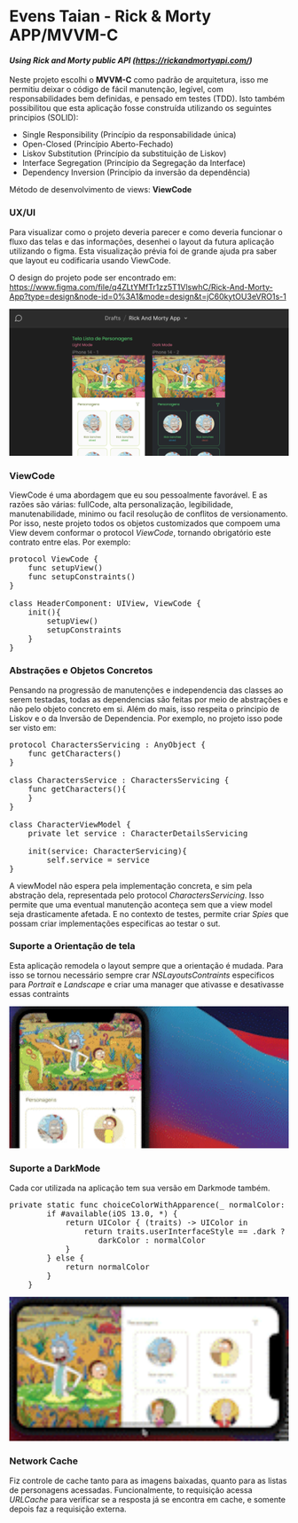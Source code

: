 # Evens Taian - Rick & Morty APP/MVVM-C
#### _Using Rick and Morty public API (https://rickandmortyapi.com/)_

Neste projeto escolhi o __MVVM-C__ como padrão de arquitetura, isso me permitiu deixar o código de fácil manutenção, legível, com responsabilidades bem definidas, e pensado em testes (TDD). Isto também possibilitou que esta aplicação fosse construída utilizando os seguintes principios (SOLID):

-  Single Responsibility (Princípio da responsabilidade única)
-  Open-Closed (Princípio Aberto-Fechado)
-  Liskov Substitution (Princípio da substituição de Liskov)
-  Interface Segregation (Princípio da Segregação da Interface)
-  Dependency Inversion (Princípio da inversão da dependência)

Método de desenvolvimento de views: __ViewCode__

### UX/UI

Para visualizar como o projeto deveria parecer e como deveria funcionar o fluxo das telas e das informações, desenhei o layout da futura aplicação utilizando o figma. Esta visualização prévia foi de grande ajuda pra saber que layout eu codificaria usando ViewCode.

O design do projeto pode ser encontrado em: 
https://www.figma.com/file/q4ZLtYMfTr1zz5T1VlswhC/Rick-And-Morty-App?type=design&node-id=0%3A1&mode=design&t=jC60kytOU3eVRO1s-1

<img src="./readmeResources/images/figma.png" width="600" height="auto"/>

### ViewCode
ViewCode é uma abordagem que eu sou pessoalmente favorável. E as razões são várias: fullCode, alta personalização, legibilidade, manutenabilidade, minimo ou facil resolução de conflitos de versionamento. Por isso, neste projeto todos os objetos customizados que compoem uma View devem conformar o protocol _ViewCode_, tornando obrigatório este contrato entre elas. Por exemplo:

<pre>
protocol ViewCode {
    func setupView()
    func setupConstraints()
}

class HeaderComponent: UIView, ViewCode {
    init(){
        setupView()
        setupConstraints
    }
}
</pre>

### Abstrações e Objetos Concretos

Pensando na progressão de manutenções e independencia das classes ao serem testadas, todas as dependencias são feitas por meio de abstrações e não pelo objeto concreto em si. Além do mais, isso respeita o principio de Liskov e o da Inversão de Dependencia. Por exemplo, no projeto isso pode ser visto em:

<pre>
protocol CharactersServicing : AnyObject {
    func getCharacters()
}

class CharactersService : CharactersServicing {
    func getCharacters(){
    }
}

class CharacterViewModel {
    private let service : CharacterDetailsServicing
    
    init(service: CharacterServicing){
        self.service = service
}
</pre>

A viewModel não espera pela implementação concreta, e sim pela abstração dela, representada pelo protocol _CharactersServicing_. Isso permite que uma eventual manutenção aconteça sem que a view model seja drasticamente afetada. E no contexto de testes, permite criar _Spies_ que possam criar implementações especificas ao testar o sut.
### Suporte a Orientação de tela

Esta aplicação remodela o layout sempre que a orientação é mudada. Para isso se tornou necessário sempre crar _NSLayoutsContraints_ especificos para _Portrait_ e _Landscape_ e criar uma manager que ativasse e desativasse essas contraints

<img src="./readmeResources/images/orientation.gif" width="600" height="auto"/>

### Suporte a DarkMode

Cada cor utilizada na aplicação tem sua versão em Darkmode também.

<pre>
private static func choiceColorWithApparence(_ normalColor: UIColor, _ darkColor: UIColor) -> UIColor {
        if #available(iOS 13.0, *) {
            return UIColor { (traits) -> UIColor in
                return traits.userInterfaceStyle == .dark ?
                   darkColor : normalColor
            }
        } else {
            return normalColor
        }
    }
</pre>

<img src="./readmeResources/images/darkmode.gif" width="600" height="auto"/>

### Network Cache

Fiz controle de cache tanto para as imagens baixadas, quanto para as listas de personagens acessadas. Funcionalmente, to requisição acessa _URLCache_ para verificar se a resposta já se encontra em cache, e somente depois faz a requisição externa.
